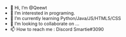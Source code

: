 - 👋 Hi, I’m @Qeewt
- 👀 I’m interested in programing.
- 🌱 I’m currently learning Python/Java/JS/HTML5/CSS
- 💞️ I’m looking to collaborate on ...
- 📫 How to reach me : Discord Smartie#3090

<!---
Qeewt/Qeewt is a ✨ special ✨ repository because its `README.md` (this file) appears on your GitHub profile.
You can click the Preview link to take a look at your changes.
--->
